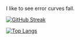 I like to see error curves fall.

 [![GitHub Streak](http://github-readme-streak-stats.herokuapp.com?user=AmadejTratnik&date_format=M%20j%5B%2C%20Y%5D&exclude_days=Sun&count-private=true)](https://git.io/streak-stats) 
 
[![Top Langs](https://github-readme-stats.vercel.app/api/top-langs/?username=AmadejTratnik&count-private=true)](https://github.com/anuraghazra/github-readme-stats)
